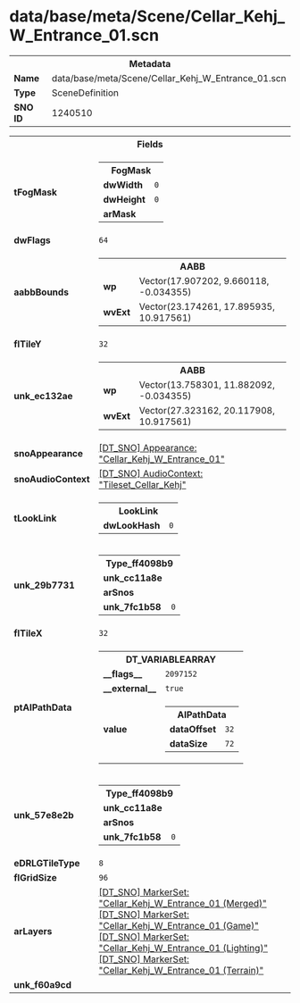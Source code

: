 <h1>data/base/meta/Scene/Cellar_Kehj_W_Entrance_01.scn</h1><table><tr><th colspan="100%">Metadata</th></tr><tr><td><b>Name</b></td><td>data/base/meta/Scene/Cellar_Kehj_W_Entrance_01.scn</td></tr><tr><td><b>Type</b></td><td>SceneDefinition</td></tr><tr><td><b>SNO ID</b></td><td>1240510</td></tr></table>

<table><tr><th colspan="100%">Fields</th></tr><tr><td><b>tFogMask</b></td><td><table><tr><th colspan="100%">FogMask</th></tr><tr><td><b>dwWidth</b></td><td><code>0</code></td></tr><tr><td><b>dwHeight</b></td><td><code>0</code></td></tr><tr><td><b>arMask</b></td><td></td></tr></table>

</td></tr><tr><td><b>dwFlags</b></td><td><code>64</code></td></tr><tr><td><b>aabbBounds</b></td><td><table><tr><th colspan="100%">AABB</th></tr><tr><td><b>wp</b></td><td>Vector(17.907202, 9.660118, -0.034355)</td></tr><tr><td><b>wvExt</b></td><td>Vector(23.174261, 17.895935, 10.917561)</td></tr></table>

</td></tr><tr><td><b>flTileY</b></td><td><code>32</code></td></tr><tr><td><b>unk_ec132ae</b></td><td><table><tr><th colspan="100%">AABB</th></tr><tr><td><b>wp</b></td><td>Vector(13.758301, 11.882092, -0.034355)</td></tr><tr><td><b>wvExt</b></td><td>Vector(27.323162, 20.117908, 10.917561)</td></tr></table>

</td></tr><tr><td><b>snoAppearance</b></td><td><a href="..\Appearance\Cellar_Kehj_W_Entrance_01.app">[DT_SNO] Appearance: "Cellar_Kehj_W_Entrance_01"</a></td></tr><tr><td><b>snoAudioContext</b></td><td><a href="..\AudioContext\Tileset_Cellar_Kehj.auc">[DT_SNO] AudioContext: "Tileset_Cellar_Kehj"</a></td></tr><tr><td><b>tLookLink</b></td><td><table><tr><th colspan="100%">LookLink</th></tr><tr><td><b>dwLookHash</b></td><td><code>0</code></td></tr></table>

</td></tr><tr><td><b>unk_29b7731</b></td><td><table><tr><th colspan="100%">Type_ff4098b9</th></tr><tr><td><b>unk_cc11a8e</b></td><td></td></tr><tr><td><b>arSnos</b></td><td></td></tr><tr><td><b>unk_7fc1b58</b></td><td><code>0</code></td></tr></table>

</td></tr><tr><td><b>flTileX</b></td><td><code>32</code></td></tr><tr><td><b>ptAIPathData</b></td><td><table><tr><th colspan="100%">DT_VARIABLEARRAY</th></tr><tr><td><b>__flags__</b></td><td><code>2097152</code></td></tr><tr><td><b>__external__</b></td><td><code>true</code></td></tr><tr><td><b>value</b></td><td><table><tr><th colspan="100%">AIPathData</th></tr><tr><td><b>dataOffset</b></td><td><code>32</code></td></tr><tr><td><b>dataSize</b></td><td><code>72</code></td></tr></table>

</td></tr></table>

</td></tr><tr><td><b>unk_57e8e2b</b></td><td><table><tr><th colspan="100%">Type_ff4098b9</th></tr><tr><td><b>unk_cc11a8e</b></td><td></td></tr><tr><td><b>arSnos</b></td><td></td></tr><tr><td><b>unk_7fc1b58</b></td><td><code>0</code></td></tr></table>

</td></tr><tr><td><b>eDRLGTileType</b></td><td><code>8</code></td></tr><tr><td><b>flGridSize</b></td><td><code>96</code></td></tr><tr><td><b>arLayers</b></td><td><a href="..\MarkerSet\Cellar_Kehj_W_Entrance_01 (Merged).mrk">[DT_SNO] MarkerSet: "Cellar_Kehj_W_Entrance_01 (Merged)"</a>
<a href="..\MarkerSet\Cellar_Kehj_W_Entrance_01 (Game).mrk">[DT_SNO] MarkerSet: "Cellar_Kehj_W_Entrance_01 (Game)"</a>
<a href="..\MarkerSet\Cellar_Kehj_W_Entrance_01 (Lighting).mrk">[DT_SNO] MarkerSet: "Cellar_Kehj_W_Entrance_01 (Lighting)"</a>
<a href="..\MarkerSet\Cellar_Kehj_W_Entrance_01 (Terrain).mrk">[DT_SNO] MarkerSet: "Cellar_Kehj_W_Entrance_01 (Terrain)"</a>
</td></tr><tr><td><b>unk_f60a9cd</b></td><td></td></tr></table>

